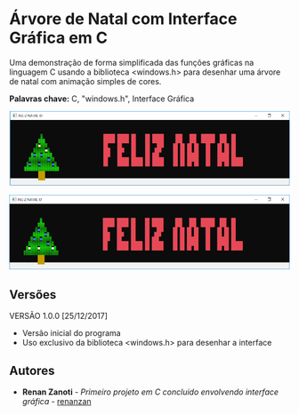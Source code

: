# Árvore de Natal com Interface Gráfica em C
Uma demonstração de forma simplificada das funções gráficas na linguagem C usando a biblioteca <windows.h> para desenhar uma árvore de natal com animação simples de cores.

**Palavras chave:** C, "windows.h", Interface Gráfica

![](preview/image1.png)

![](preview/image2.png)

## Versões
VERSÃO 1.0.0 [25/12/2017]
* Versão inicial do programa
* Uso exclusivo da biblioteca <windows.h> para desenhar a interface

## Autores

* **Renan Zanoti** - *Primeiro projeto em C concluido envolvendo interface gráfica* - [renanzan](https://github.com/renanzan)
